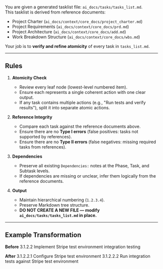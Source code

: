 You are given a generated tasklist file: `ai_docs/tasks/tasks_list.md`.  
This tasklist is derived from reference documents:  
- Project Charter (`ai_docs/context/core_docs/project_charter.md`)  
- Project Requirements (`ai_docs/context/core_docs/prd.md`)  
- Project Architecture (`ai_docs/context/core_docs/add.md`)  
- Work Breakdown Structure (`ai_docs/context/core_docs/wbs.md`)  

Your job is to **verify and refine atomicity** of every task in `tasks_list.md`.

---

## Rules

1. **Atomicity Check**
   - Review every leaf node (lowest-level numbered item).
   - Ensure each represents a single coherent action with one clear output.
   - If any task contains multiple actions (e.g., "Run tests and verify results"), split it into separate atomic actions.

2. **Reference Integrity**
   - Compare each task against the reference documents above.
   - Ensure there are no **Type I errors** (false positives: tasks not supported by references).
   - Ensure there are no **Type II errors** (false negatives: missing required tasks from references).

3. **Dependencies**
   - Preserve all existing `Dependencies:` notes at the Phase, Task, and Subtask levels.
   - If dependencies are missing or unclear, infer them logically from the reference documents.

4. **Output**
   - Maintain hierarchical numbering (`1.2.3.4`).
   - Preserve Markdown tree structure.
   - **DO NOT CREATE A NEW FILE — modify `ai_docs/tasks/tasks_list.md` in place.**

---

## Example Transformation

**Before**
3.1.2.2 Implement Stripe test environment integration testing

**After**
3.1.2.2.1 Configure Stripe test environment
3.1.2.2.2 Run integration tests against Stripe test environment
